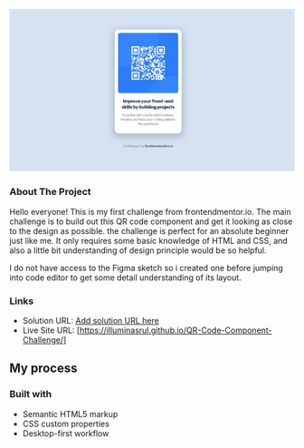 ![](./Assets/screenshot.JPG)

### About The Project
Hello everyone!
This is my first challenge from frontendmentor.io. The main challenge is to build out this QR code component and get it looking as close to the design as possible. the challenge is perfect for an absolute beginner just like me. It only requires some basic knowledge of HTML and CSS, and also a little bit understanding of design principle would be so helpful.

I do not have access to the Figma sketch so i created one before jumping into code editor to get some detail understanding of its layout.

### Links

- Solution URL: [Add solution URL here](https://your-solution-url.com)
- Live Site URL: [https://illuminasrul.github.io/QR-Code-Component-Challenge/]

## My process

### Built with

- Semantic HTML5 markup
- CSS custom properties
- Desktop-first workflow

